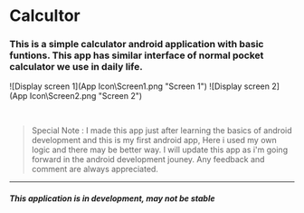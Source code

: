 # Calcultor
### This is a simple calculator android application with basic funtions. This app has similar interface of normal pocket calculator we use in daily life.
![Display screen 1](App Icon\Screen1.png "Screen 1")
![Display screen 2](App Icon\Screen2.png "Screen 2")

<pre>

</pre>

>Special Note : I made this app just after learning the basics of android development and this is my first android app, Here i used my own logic and there may be better way. I will update this app as i'm going forward in the android development jouney. Any feedback and comment are always appreciated.
---
#### *This application is in development, may not be stable*
